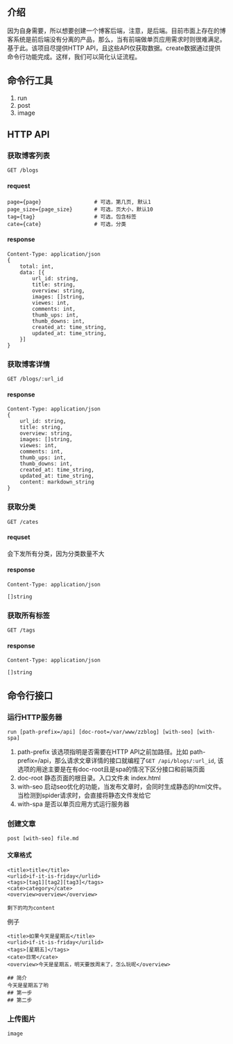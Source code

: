 ## 介绍

因为自身需要，所以想要创建一个博客后端，注意，是后端。目前市面上存在的博客系统是前后端没有分离的产品，那么，当有前端做单页应用需求时则很难满足。基于此。该项目尽提供HTTP API，且这些API仅获取数据。create数据通过提供命令行功能完成。这样，我们可以简化认证流程。

## 命令行工具

1. run
2. post         
3. image

## HTTP API

### 获取博客列表
```
GET /blogs
```
#### request
```
page={page}                 # 可选，第几页, 默认1
page_size={page_size}       # 可选，页大小，默认10
tag={tag}                   # 可选，包含标签
cate={cate}                 # 可选，分类
```
#### response
```
Content-Type: application/json
{
    total: int,
    data: [{
        url_id: string,         
        title: string,
        overview: string,
        images: []string,
        viewes: int,
        comments: int,
        thumb_ups: int,
        thumb_downs: int,
        created_at: time_string,
        updated_at: time_string,
    }]
}
```

### 获取博客详情
```
GET /blogs/:url_id
```

#### response
```
Content-Type: application/json
{
    url_id: string,         
    title: string,
    overview: string,
    images: []string,
    viewes: int,
    comments: int,
    thumb_ups: int,
    thumb_downs: int,
    created_at: time_string,
    updated_at: time_string,
    content: markdown_string
}
```

### 获取分类
```
GET /cates
```

#### requset
会下发所有分类，因为分类数量不大

#### response
```
Content-Type: application/json

[]string
```

### 获取所有标签
```
GET /tags
```

#### response
```
Content-Type: application/json

[]string
```

## 命令行接口

### 运行HTTP服务器
```
run [path-prefix=/api] [doc-root=/var/www/zzblog] [with-seo] [with-spa]
```

1. path-prefix 该选项指明是否需要在HTTP API之前加路径。比如 path-prefix=/api，那么请求文章详情的接口就编程了```GET /api/blogs/:url_id```, 该选项的用途主要是在有doc-root且是spa的情况下区分接口和前端页面
2. doc-root 静态页面的根目录。入口文件未 index.html
3. with-seo 启动seo优化的功能，当发布文章时，会同时生成静态的html文件。当检测到spider请求时，会直接将静态文件发给它
4. with-spa 是否以单页应用方式运行服务器

### 创建文章

```
post [with-seo] file.md
```
#### 文章格式

```
<title>title</title>
<urlid>if-it-is-friday</urlid>
<tags>[tag1][tag2][tag3]</tags>
<cate>category</cate>
<overview>overview</overview>

剩下的均为content
```

例子
```
<title>如果今天是星期五</title>
<urlid>if-it-is-friday</urilid>
<tags>[星期五]</tags>
<cate>日常</cate>
<overview>今天是星期五，明天要放周末了，怎么玩呢</overview>

## 简介
今天是星期五了哟
## 第一步
## 第二步
```

### 上传图片
```
image
```